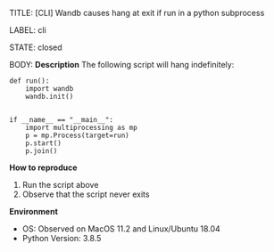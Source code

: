 TITLE:
[CLI] Wandb causes hang at exit if run in a python subprocess

LABEL:
cli

STATE:
closed

BODY:
**Description**
The following script will hang indefinitely:
```
def run():
    import wandb
    wandb.init()


if __name__ == "__main__":
    import multiprocessing as mp
    p = mp.Process(target=run)
    p.start()
    p.join()

```

**How to reproduce**
1. Run the script above
2. Observe that the script never exits

**Environment**
- OS: Observed on MacOS 11.2 and Linux/Ubuntu 18.04
- Python Version: 3.8.5

